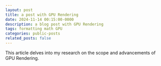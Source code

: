 ```yaml
---
layout: post
title: a post with GPU Rendering
date: 2024-11-14 00:15:00-0000
description: a blog post with GPU Rendering
tags: formatting math GPU
categories: public-posts
related_posts: false
---
```


This article delves into my research on the scope and advancements of GPU Rendering.
